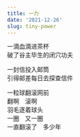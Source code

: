 ```yaml
---
title: 一力
date: '2021-12-26'
slug: tiny-power
---
```


一滴血滴进茶杯  
破了谷主毕生的闭穴功夫<!--# 修炼要多年，打破只一瞬间 -->

一封信投入邮筒  
引得邮差每日去探查信件<!--# 邮差被巴甫洛夫化 -->

一粒球翻滚网前  
翻啊　滚啊  
羽毛逐着球头  
一圈　又一圈<!--# 来个羽毛球网前搓球的慢镜头特写 -->  
一直翻滚了　多少年
